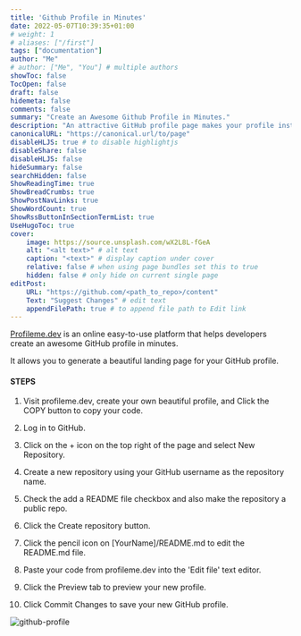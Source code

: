```yaml
---
title: 'Github Profile in Minutes'
date: 2022-05-07T10:39:35+01:00
# weight: 1
# aliases: ["/first"]
tags: ["documentation"]
author: "Me"
# author: ["Me", "You"] # multiple authors
showToc: false
TocOpen: false
draft: false
hidemeta: false
comments: false
summary: "Create an Awesome Github Profile in Minutes."
description: "An attractive GitHub profile page makes your profile instantly appealing"
canonicalURL: "https://canonical.url/to/page"
disableHLJS: true # to disable highlightjs
disableShare: false
disableHLJS: false
hideSummary: false
searchHidden: false
ShowReadingTime: true
ShowBreadCrumbs: true
ShowPostNavLinks: true
ShowWordCount: true
ShowRssButtonInSectionTermList: true
UseHugoToc: true
cover:
    image: https://source.unsplash.com/wX2L8L-fGeA
    alt: "<alt text>" # alt text
    caption: "<text>" # display caption under cover
    relative: false # when using page bundles set this to true
    hidden: false # only hide on current single page
editPost:
    URL: "https://github.com/<path_to_repo>/content"
    Text: "Suggest Changes" # edit text
    appendFilePath: true # to append file path to Edit link
---
```


[Profileme.dev](profileme.dev) is an online easy-to-use platform that helps developers create an awesome GitHub profile in minutes.

It allows you to generate a beautiful landing page for your GitHub profile.

#### STEPS
1. Visit profileme.dev, create your own beautiful profile, and Click the COPY button to copy your code.

2. Log in to GitHub.

3. Click on the + icon on the top right of the page and select New Repository.

4. Create a new repository using your GitHub username as the repository name.

5. Check the add a README file checkbox and also make the repository a public repo.

6. Click the Create repository button.

7. Click the pencil icon on [YourName]/README.md to edit the README.md file.

8. Paste your code from profileme.dev into the 'Edit file' text editor.

9. Click the Preview tab to preview your new profile.

10. Click Commit Changes to save your new GitHub profile.


![github-profile](/github-profile/github-profile.png)